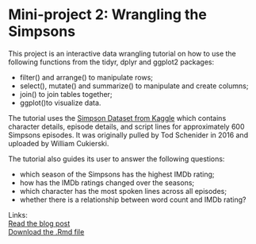 # Mini-project 2: Wrangling the Simpsons

This project is an interactive data wrangling tutorial on how to use the following functions from the tidyr, dplyr and ggplot2 packages:
- filter() and arrange() to manipulate rows;
- select(), mutate() and summarize() to manipulate and create columns;
- join() to join tables together;
- ggplot()to visualize data.

The tutorial uses the [Simpson Dataset from Kaggle](https://www.kaggle.com/datasets/prashant111/the-simpsons-dataset/data) which contains character details, episode details, and script lines for approximately 600 Simpsons episodes. It was originally pulled by Tod Schenider in 2016 and uploaded by William Cukierski.

The tutorial also guides its user to answer the following questions:
- which season of the Simpsons has the highest IMDb rating;
- how has the IMDb ratings changed over the seasons;
- which character has the most spoken lines across all episodes;
- whether there is a relationship between word count and IMDb rating?

Links:\
[Read the blog post](https://maevassi.github.io/mini-project2/maeva_assi_wrangling_the_simpsons.html) \
[Download the .Rmd file](https://maevassi.github.io/mini-project2/maeva_assi_wrangling_the_simpsons.Rmd)
